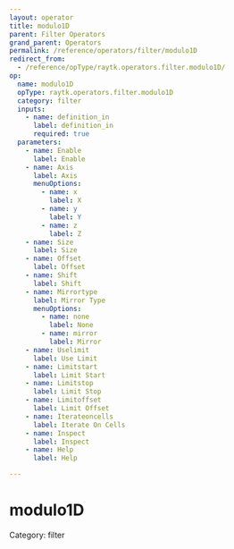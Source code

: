 ```yaml
---
layout: operator
title: modulo1D
parent: Filter Operators
grand_parent: Operators
permalink: /reference/operators/filter/modulo1D
redirect_from:
  - /reference/opType/raytk.operators.filter.modulo1D/
op:
  name: modulo1D
  opType: raytk.operators.filter.modulo1D
  category: filter
  inputs:
    - name: definition_in
      label: definition_in
      required: true
  parameters:
    - name: Enable
      label: Enable
    - name: Axis
      label: Axis
      menuOptions:
        - name: x
          label: X
        - name: y
          label: Y
        - name: z
          label: Z
    - name: Size
      label: Size
    - name: Offset
      label: Offset
    - name: Shift
      label: Shift
    - name: Mirrortype
      label: Mirror Type
      menuOptions:
        - name: none
          label: None
        - name: mirror
          label: Mirror
    - name: Uselimit
      label: Use Limit
    - name: Limitstart
      label: Limit Start
    - name: Limitstop
      label: Limit Stop
    - name: Limitoffset
      label: Limit Offset
    - name: Iterateoncells
      label: Iterate On Cells
    - name: Inspect
      label: Inspect
    - name: Help
      label: Help

---
```


# modulo1D

Category: filter

